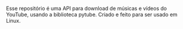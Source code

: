 Esse repositório é uma API para download de músicas e vídeos do YouTube, usando a biblioteca pytube. Criado e feito para ser usado em Linux.
